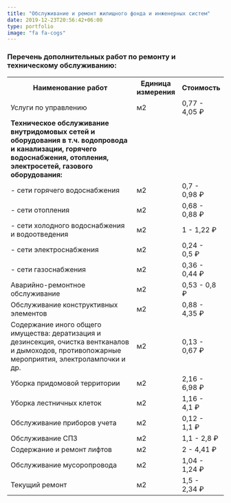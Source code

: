 ```yaml
---
title: "Обслуживание и ремонт жилищного фонда и инженерных систем"
date: 2019-12-23T20:56:42+06:00
type: portfolio
image: "fa fa-cogs"
---
```


### Перечень дополнительных работ по ремонту и техническому обслуживанию:

<table class="table">
<tbody>
<tr>
	<th width="60%">
		 Наименование работ
	</th>
	<th>
		 Единица измерения
	</th>
	<th>
		 Стоимость
	</th>
</tr>
<tr>
	<td>
		 Услуги по управлению
	</td>
	<td>
		 м2<br>
	</td>
	<td>
		 0,77 - 4,05&nbsp;₽
	</td>
</tr>
<tr>
	<td>
 <b>Техническое обслуживание внутридомовых сетей и оборудования в т.ч. водопровода и канализации, горячего водоснабжения, отопления, электросетей, газового оборудования:</b>
	</td>
	<td>
 <br>
	</td>
	<td>
	</td>
</tr>
<tr>
	<td>
		 - сети горячего водоснабжения
	</td>
	<td>
		 м2
	</td>
	<td>
		 0,7 - 0,98&nbsp;₽
	</td>
</tr>
<tr>
	<td>
		 - сети отопления
	</td>
	<td>
		 м2
	</td>
	<td>
		 0,68 - 0,88&nbsp;₽
	</td>
</tr>
<tr>
	<td>
		 - сети холодного водоснабжения и водоотведения
	</td>
	<td>
		 м2<br>
	</td>
	<td>
		 1 - 1,22&nbsp;₽
	</td>
</tr>
<tr>
	<td>
		 - сети электроснабжения
	</td>
	<td>
		 м2<br>
	</td>
	<td>
		 0,24 - 0,5&nbsp;₽
	</td>
</tr>
<tr>
	<td>
		 - сети газоснабжения
	</td>
	<td>
		 м2
	</td>
	<td>
		 0,36 - 0,44&nbsp;₽
	</td>
</tr>
<tr>
	<td>
		 Аварийно-ремонтное обслуживание
	</td>
	<td>
		 м2
	</td>
	<td>
		 0,53 - 0,8 ₽
	</td>
</tr>
<tr>
	<td>
		 Обслуживание конструктивных элементов
	</td>
	<td>
		 м2<br>
	</td>
	<td>
		 0,88 - 4,35&nbsp;₽
	</td>
</tr>
<tr>
	<td>
		 Содержание иного общего имущества: дератизация и дезинсекция, очистка вентканалов и дымоходов, противопожарные мероприятия, электролампочки и др.
	</td>
	<td>
		 м2
	</td>
	<td>
		 0,13 - 0,67&nbsp;₽
	</td>
</tr>
<tr>
	<td>
		 Уборка придомовой территории
	</td>
	<td>
		 м2
	</td>
	<td>
		 2,16 - 6,98&nbsp;₽
	</td>
</tr>
<tr>
	<td>
		 Уборка лестничных клеток
	</td>
	<td>
		 м2
	</td>
	<td>
		 1,16 - 4,1&nbsp;₽
	</td>
</tr>
<tr>
	<td>
		 Обслуживание приборов учета
	</td>
	<td>
		 м2
	</td>
	<td>
		 0,12 - 1,1&nbsp;₽
	</td>
</tr>
<tr>
	<td>
		 Обслуживание СПЗ
	</td>
	<td>
		 м2
	</td>
	<td>
		 1,1 - 2,8&nbsp;₽
	</td>
</tr>
<tr>
	<td>
		 Содержание и ремонт лифтов
	</td>
	<td>
		 м2
	</td>
	<td>
		 2 - 4,41&nbsp;₽
	</td>
</tr>
<tr>
	<td>
		 Обслуживание мусоропровода
	</td>
	<td>
		 м2
	</td>
	<td>
		 1,04 - 1,24&nbsp;₽
	</td>
</tr>
<tr>
	<td>
		 Текущий ремонт
	</td>
	<td>
		 м2
	</td>
	<td>
		 1,5 - 2,34&nbsp;₽
	</td>
</tr>
</tbody>
</table>